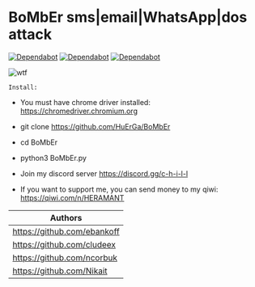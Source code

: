 # BoMbEr sms|email|WhatsApp|dos attack 

[![Dependabot](https://badgen.net/badge/author/author/yellow?icon=github&label)](https://github.com/ebankoff) [![Dependabot](https://badgen.net/badge/discord/discord/yellow?icon=discord&label)](https://discord.gg/c-h-i-l-l) [![Dependabot](https://badgen.net/badge/telegram/telegram/yellow?icon=telegram&label)](https://t.me/cozyyrooom)

![wtf](https://i.ibb.co/ChbFCPS/Comp-1-00000.png "BoMbEr") 


`Install:`

* You must have chrome driver installed: https://chromedriver.chromium.org

* git clone https://github.com/HuErGa/BoMbEr

* cd BoMbEr

* python3 BoMbEr.py

* Join my discord server https://discord.gg/c-h-i-l-l

* If you want to support me, you can send money to my qiwi: https://qiwi.com/n/HERAMANT

| Authors |
|----------------|
| https://github.com/ebankoff|
| https://github.com/cludeex | 
| https://github.com/ncorbuk | 
| https://github.com/Nikait  | 
